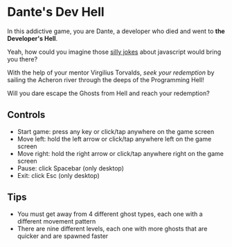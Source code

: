 # Dante's Dev Hell

In this addictive game, you are Dante, a developer who died and went to **the Developer's Hell**.

Yeah, how could you imagine those <ins>silly jokes</ins> about javascript would bring you there?

With the help of your mentor Virgilius Torvalds, *seek your redemption* by sailing the Acheron river through the deeps of the Programming Hell!

Will you dare escape the Ghosts from Hell and reach your redemption?

## Controls

* Start game: press any key or click/tap anywhere on the game screen
* Move left: hold the left arrow or click/tap anywhere left on the game screen
* Move right: hold the right arrow or click/tap anywhere right on the game screen
* Pause: click Spacebar (only desktop)
* Exit: click Esc (only desktop)

## Tips

* You must get away from 4 different ghost types, each one with a different movement pattern
* There are nine different levels, each one with more ghosts that are quicker and are spawned faster
